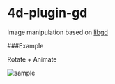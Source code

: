 # 4d-plugin-gd
Image manipulation based on [libgd](https://libgd.github.io)

###Example

Rotate + Animate

![sample](https://cloud.githubusercontent.com/assets/1725068/18774589/ca7dab4e-8195-11e6-85e1-aee11f061dc1.gif)

